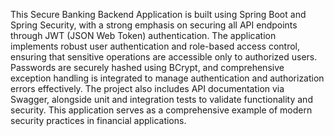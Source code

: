 This Secure Banking Backend Application is built using Spring Boot and Spring Security, with a strong emphasis on securing all API endpoints through JWT (JSON Web Token) authentication. The application implements robust user authentication and role-based access control, ensuring that sensitive operations are accessible only to authorized users. Passwords are securely hashed using BCrypt, and comprehensive exception handling is integrated to manage authentication and authorization errors effectively. The project also includes API documentation via Swagger, alongside unit and integration tests to validate functionality and security. This application serves as a comprehensive example of modern security practices in financial applications.
